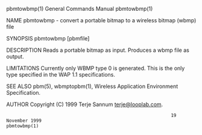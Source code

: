 pbmtowbmp(1)                                                  General Commands Manual                                                 pbmtowbmp(1)

NAME
       pbmtowbmp - convert a portable bitmap to a wireless bitmap (wbmp) file

SYNOPSIS
       pbmtowbmp [pbmfile]

DESCRIPTION
       Reads a portable bitmap as input.  Produces a wbmp file as output.

LIMITATIONS
       Currently only WBMP type 0 is generated. This is the only type specified in the WAP 1.1 specifications.

SEE ALSO
       pbm(5), wbmptopbm(1), Wireless Application Environment Specification.

AUTHOR
       Copyright (C) 1999 Terje Sannum <terje@looplab.com>.

                                                                 19 November 1999                                                     pbmtowbmp(1)
